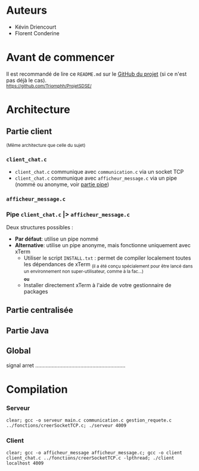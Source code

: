 # Auteurs
- Kévin Driencourt
- Florent Conderine

# Avant de commencer
Il est recommandé de lire ce `README.md` sur le [GitHub du projet](https://github.com/Triomphh/ProjetSDSE) (si ce n'est pas déjà le cas). </br >
<sub>https://github.com/Triomphh/ProjetSDSE/</sub>




# Architecture
## Partie client
<sup>(Même architecture que celle du sujet)</sup>  
### `client_chat.c`
- `client_chat.c` communique avec `communication.c` via un socket TCP
- `client_chat.c` communique avec `afficheur_message.c` via un pipe (nommé ou anonyme, voir [partie pipe](#pipe-client_chatc--afficheur_messagec))

### `afficheur_message.c`

### Pipe `client_chat.c` |> `afficheur_message.c`
Deux structures possibles : 
  - **Par défaut**: utilise un pipe nommé
  - **Alternative**: utilise un pipe anonyme, mais fonctionne uniquement avec xTerm
     - Utiliser le script `INSTALL.txt` : permet de compiler localement toutes les dépendances de xTerm <sub>(il a été conçu spécialement pour être lancé dans un environnement non super-utilisateur, comme à la fac...)</sub>  
     <sub>**ou**</sub>
     - Installer directement xTerm à l'aide de votre gestionnaire de packages


## Partie centralisée


## Partie Java



## Global
signal arret ............................................................




# Compilation
### Serveur
```
clear; gcc -o serveur main.c communication.c gestion_requete.c ../fonctions/creerSocketTCP.c; ./serveur 4009
```
### Client
```
clear; gcc -o afficheur_message afficheur_message.c; gcc -o client client_chat.c ../fonctions/creerSocketTCP.c -lpthread; ./client localhost 4009
```

